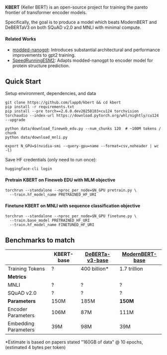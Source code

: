 **KBERT** (Keller BERT) is an open-source project for training the pareto frontier of transformer encoder models.

Specifically, the goal is to produce a model which beats ModernBERT and DeBERTaV3 on both SQuAD v2.0 and MNLI with minimal compute.

#### Related Works

- [modded-nanogpt](https://github.com/KellerJordan/modded-nanogpt): Introduces substantial architectural and performance improvements to gpt2 training.
- [SpeedRunningESM2](https://github.com/Synthyra/SpeedRunningESM2): Adapts modded-nanogpt to encoder model for protein structure prediction.

## Quick Start

Setup environment, dependencies, and data
```
git clone https://github.com/lapp0/kbert && cd kbert
pip install -r requirements.txt
pip install --pre torch==2.6.0.dev20250103+cu124 torchvision torchaudio --index-url https://download.pytorch.org/whl/nightly/cu124 --upgrade

python data/download_fineweb_edu.py --num_chunks 120  # ~100M tokens / chunk
python data/download_mnli.py

export N_GPU=$(nvidia-smi --query-gpu=name --format=csv,noheader | wc -l)
```

Save HF credentials (only need to run once):
```
huggingface-cli login
```

#### Pretrain KBERT on Fineweb EDU with MLM objective
```
torchrun --standalone --nproc_per_node=$N_GPU pretrain.py \
  --train.hf_model_name PRETRAINED_HF_URI
```

#### Finetune KBERT on MNLI with sequence classification objective
```
torchrun --standalone --nproc_per_node=$N_GPU finetune.py \
  --train.base_model PRETRAINED_HF_URI
  --train.hf_model_name FINETUNED_HF_URI
```

## Benchmarks to match
|                      | KBERT-base | [DeBERTa-v3-base](https://arxiv.org/abs/2111.09543) | [ModernBERT-base](https://arxiv.org/abs/2412.13663) |
|----------------------|------------|-----------------------------------------------------|-----------------------------------------------------|
| Training Tokens      | ?          | 400 billion*                                        | 1.7 trillion                                        |
| **Metrics**          |            |                                                     |                                                     |
| MNLI                 | ?          | ?                                                   | ?                                                   |
| SQuAD v2.0           | ?          | ?                                                   | ?                                                   |
| **Parameters**       | 150M       | 185M                                                | **150M**                                            |
| Encoder Parameters   | 106M       | 87M                                                 | 111M                                                |
| Embedding Parameters | 39M        | 98M                                                 | 39M                                                 |

 *Estimate is based on papers stated "160GB of data" @ 10 epochs, (estimated 4 bytes per token)

